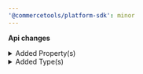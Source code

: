```yaml
---
'@commercetools/platform-sdk': minor
---
```


**Api changes**

<details>
<summary>Added Property(s)</summary>

- added property `isActive` to type `DiscountGroup`
- added property `isActive` to type `DiscountGroupDraft`
</details>

<details>
<summary>Added Type(s)</summary>

- added type `DiscountGroupSetIsActiveAction`
- added type `MaxDiscountGroupsReachedError`
- added type `GraphQLMaxDiscountGroupsReachedError`
- added type `DiscountGroupIsActiveSetMessage`
- added type `DiscountGroupIsActiveSetMessagePayload`
</details>
